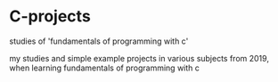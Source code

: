 # C-projects
studies of 'fundamentals of programming with c'

my studies and simple example projects in various subjects from 2019, when learning fundamentals of programming with c
